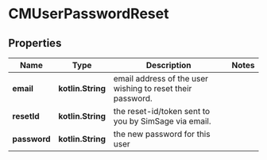 
# CMUserPasswordReset

## Properties
Name | Type | Description | Notes
------------ | ------------- | ------------- | -------------
**email** | **kotlin.String** | email address of the user wishing to reset their password. | 
**resetId** | **kotlin.String** | the reset-id/token sent to you by SimSage via email. | 
**password** | **kotlin.String** | the new password for this user | 




